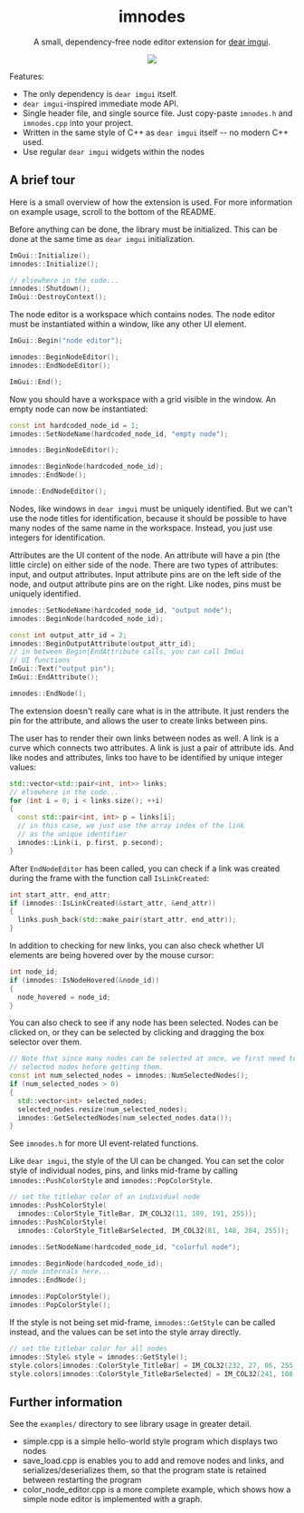 <h1 align="center">imnodes</h1>

<p align="center">A small, dependency-free node editor extension for <a href="https://github.com/ocornut/imgui">dear imgui</a>.</p>

<p align="center">
  <img src="https://raw.githubusercontent.com/Nelarius/imnodes/master/img/imnodes.gif?token=ADH_jEpqbBrw0nH-BUmOip490dyO2CnRks5cVZllwA%3D%3D">
</p>

Features:

* The only dependency is `dear imgui` itself.
* `dear imgui`-inspired immediate mode API.
* Single header file, and single source file. Just copy-paste `imnodes.h` and `imnodes.cpp` into your project.
* Written in the same style of C++ as `dear imgui` itself -- no modern C++ used.
* Use regular `dear imgui` widgets within the nodes

## A brief tour

Here is a small overview of how the extension is used. For more information on example usage, scroll to the bottom of the README.

Before anything can be done, the library must be initialized. This can be done at the same time as `dear imgui` initialization.

```cpp
ImGui::Initialize();
imnodes::Initialize();

// elsewhere in the code...
imnodes::Shutdown();
ImGui::DestroyContext();
```

The node editor is a workspace which contains nodes. The node editor must be instantiated within a window, like any other UI element.

```cpp
ImGui::Begin("node editor");

imnodes::BeginNodeEditor();
imnodes::EndNodeEditor();

ImGui::End();
```

Now you should have a workspace with a grid visible in the window. An empty node can now be instantiated:

```cpp
const int hardcoded_node_id = 1;
imnodes::SetNodeName(hardcoded_node_id, "empty node");

imnodes::BeginNodeEditor();

imnodes::BeginNode(hardcoded_node_id);
imnodes::EndNode();

imnode::EndNodeEditor();
```

Nodes, like windows in `dear imgui` must be uniquely identified. But we can't use the node titles for identification, because it should be possible to have many nodes of the same name in the workspace. Instead, you just use integers for identification.

Attributes are the UI content of the node. An attribute will have a pin (the little circle) on either side of the node. There are two types of attributes: input, and output attributes. Input attribute pins are on the left side of the node, and output attribute pins are on the right. Like nodes, pins must be uniquely identified.

```cpp
imnodes::SetNodeName(hardcoded_node_id, "output node");
imnodes::BeginNode(hardcoded_node_id);

const int output_attr_id = 2;
imnodes::BeginOutputAttribute(output_attr_id);
// in between Begin|EndAttribute calls, you can call ImGui
// UI functions
ImGui::Text("output pin");
ImGui::EndAttribute();

imnodes::EndNode();
```

The extension doesn't really care what is in the attribute. It just renders the pin for the attribute, and allows the user to create links between pins.

The user has to render their own links between nodes as well. A link is a curve which connects two attributes. A link is just a pair of attribute ids. And like nodes and attributes, links too have to be identified by unique integer values:

```cpp
std::vector<std::pair<int, int>> links;
// elsewhere in the code...
for (int i = 0; i < links.size(); ++i)
{
  const std::pair<int, int> p = links[i];
  // in this case, we just use the array index of the link
  // as the unique identifier
  imnodes::Link(i, p.first, p.second);
}
```

After `EndNodeEditor` has been called, you can check if a link was created during the frame with the function call `IsLinkCreated`:

```cpp
int start_attr, end_attr;
if (imnodes::IsLinkCreated(&start_attr, &end_attr))
{
  links.push_back(std::make_pair(start_attr, end_attr));
}
```

In addition to checking for new links, you can also check whether UI elements are being hovered over by the mouse cursor:

```cpp
int node_id;
if (imnodes::IsNodeHovered(&node_id))
{
  node_hovered = node_id;
}
```

You can also check to see if any node has been selected. Nodes can be clicked on, or they can be selected by clicking and dragging the box selector over them.

```cpp
// Note that since many nodes can be selected at once, we first need to query the number of
// selected nodes before getting them.
const int num_selected_nodes = imnodes::NumSelectedNodes();
if (num_selected_nodes > 0)
{
  std::vector<int> selected_nodes;
  selected_nodes.resize(num_selected_nodes);
  imnodes::GetSelectedNodes(num_selected_nodes.data());
}
```

See `imnodes.h` for more UI event-related functions.

Like `dear imgui`, the style of the UI can be changed. You can set the color style of individual nodes, pins, and links mid-frame by calling `imnodes::PushColorStyle` and `imnodes::PopColorStyle`.

```cpp
// set the titlebar color of an individual node
imnodes::PushColorStyle(
  imnodes::ColorStyle_TitleBar, IM_COL32(11, 109, 191, 255));
imnodes::PushColorStyle(
  imnodes::ColorStyle_TitleBarSelected, IM_COL32(81, 148, 204, 255));

imnodes::SetNodeName(hardcoded_node_id, "colorful node");

imnodes::BeginNode(hardcoded_node_id);
// node internals here...
imnodes::EndNode();

imnodes::PopColorStyle();
imnodes::PopColorStyle();
```

If the style is not being set mid-frame, `imnodes::GetStyle` can be called instead, and the values can be set into the style array directly.

```cpp
// set the titlebar color for all nodes
imnodes::Style& style = imnodes::GetStyle();
style.colors[imnodes::ColorStyle_TitleBar] = IM_COL32(232, 27, 86, 255);
style.colors[imnodes::ColorStyle_TitleBarSelected] = IM_COL32(241, 108, 146, 255);
```

## Further information

See the `examples/` directory to see library usage in greater detail.

* simple.cpp is a simple hello-world style program which displays two nodes
* save_load.cpp is enables you to add and remove nodes and links, and serializes/deserializes them, so that the program state is retained between restarting the program
* color_node_editor.cpp is a more complete example, which shows how a simple node editor is implemented with a graph.
